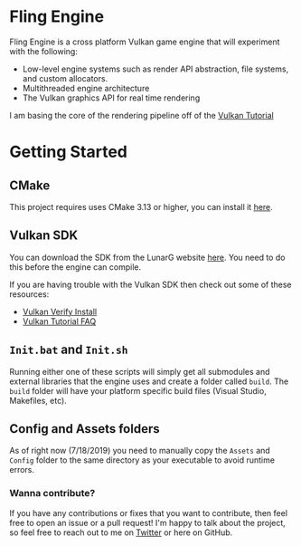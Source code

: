 # Fling Engine

Fling Engine is a cross platform Vulkan game engine that will experiment with the following:

* Low-level engine systems such as render API abstraction, file systems, and custom allocators. 
* Multithreaded engine architecture 
* The Vulkan graphics API for real time rendering

I am basing the core of the rendering pipeline off of the [Vulkan Tutorial](https://vulkan-tutorial.com/Drawing_a_triangle/Setup/Validation_layers)

# Getting Started

## CMake

This project requires uses CMake 3.13 or higher, you can install it [here](https://cmake.org/download/).

## Vulkan SDK

You can download the SDK from the LunarG website [here](https://www.lunarg.com/vulkan-sdk/). 
You need to do this before the engine can compile. 

If you are having trouble with the Vulkan SDK then check out some of these resources: 
* [Vulkan Verify Install](https://vulkan.lunarg.com/doc/view/1.1.106.0/windows/getting_started.html#user-content-verify-the-installation)
* [Vulkan Tutorial FAQ](https://vulkan-tutorial.com/FAQ)

## `Init.bat` and `Init.sh`
Running either one of these scripts will simply get all submodules and external libraries
that the engine uses and create a folder called `build`. The `build` folder will have your
platform specific build files (Visual Studio, Makefiles, etc). 

## Config and Assets folders
As of right now (7/18/2019) you need to manually copy the `Assets` and `Config` folder to the same 
directory as your executable to avoid runtime errors. 

### Wanna contribute?

If you have any contributions or fixes that you want to contribute, then feel free to open 
an issue or a pull request! I'm happy to talk about the project, so feel free to reach out
to me on [Twitter](https://twitter.com/BenjaFriend?lang=en) or here on GitHub.